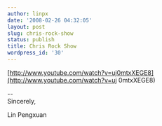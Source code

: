 ```yaml
---
author: linpx
date: '2008-02-26 04:32:05'
layout: post
slug: chris-rock-show
status: publish
title: Chris Rock Show
wordpress_id: '30'
---
```


[http://www.youtube.com/watch?v=uj0mtxXEGE8](http://www.youtube.com/watch?v=uj
0mtxXEGE8)

  
--   
Sincerely,

  
Lin Pengxuan


